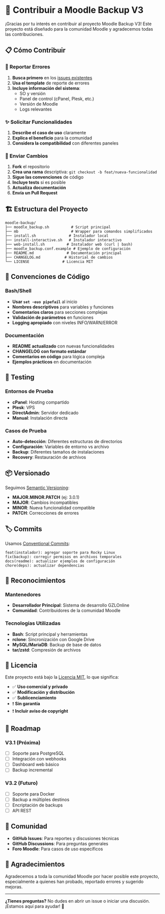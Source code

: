 # 🤝 Contribuir a Moodle Backup V3

¡Gracias por tu interés en contribuir al proyecto Moodle Backup V3! Este proyecto está diseñado para la comunidad Moodle y agradecemos todas las contribuciones.

## 📋 Cómo Contribuir

### 🐛 Reportar Errores

1. **Busca primero** en los [issues existentes](https://github.com/tu-usuario/moodle-backup/issues)
2. **Usa el template** de reporte de errores
3. **Incluye información del sistema**:
   - SO y versión
   - Panel de control (cPanel, Plesk, etc.)
   - Versión de Moodle
   - Logs relevantes

### ✨ Solicitar Funcionalidades

1. **Describe el caso de uso** claramente
2. **Explica el beneficio** para la comunidad
3. **Considera la compatibilidad** con diferentes paneles

### 🔧 Enviar Cambios

1. **Fork** el repositorio
2. **Crea una rama** descriptiva: `git checkout -b feat/nueva-funcionalidad`
3. **Sigue las convenciones** de código
4. **Incluye tests** si es posible
5. **Actualiza documentación**
6. **Envía un Pull Request**

## 🏗️ Estructura del Proyecto

```
moodle-backup/
├── moodle_backup.sh          # Script principal
├── mb                        # Wrapper para comandos simplificados
├── install.sh               # Instalador local
├── install-interactive.sh   # Instalador interactivo
├── web-install.sh          # Instalador web (curl | bash)
├── moodle_backup.conf.example # Ejemplo de configuración
├── README.md               # Documentación principal
├── CHANGELOG.md           # Historial de cambios
└── LICENSE               # Licencia MIT
```

## 📝 Convenciones de Código

### Bash/Shell
- **Usar `set -euo pipefail`** al inicio
- **Nombres descriptivos** para variables y funciones
- **Comentarios claros** para secciones complejas
- **Validación de parámetros** en funciones
- **Logging apropiado** con niveles INFO/WARN/ERROR

### Documentación
- **README actualizado** con nuevas funcionalidades
- **CHANGELOG con formato estándar**
- **Comentarios en código** para lógica compleja
- **Ejemplos prácticos** en documentación

## 🧪 Testing

### Entornos de Prueba
- **cPanel**: Hosting compartido
- **Plesk**: VPS
- **DirectAdmin**: Servidor dedicado
- **Manual**: Instalación directa

### Casos de Prueba
- **Auto-detección**: Diferentes estructuras de directorios
- **Configuración**: Variables de entorno vs archivo
- **Backup**: Diferentes tamaños de instalaciones
- **Recovery**: Restauración de archivos

## 📦 Versionado

Seguimos [Semantic Versioning](https://semver.org/):

- **MAJOR.MINOR.PATCH** (ej: 3.0.1)
- **MAJOR**: Cambios incompatibles
- **MINOR**: Nueva funcionalidad compatible
- **PATCH**: Correcciones de errores

## 🏷️ Commits

Usamos [Conventional Commits](https://www.conventionalcommits.org/):

```
feat(instalador): agregar soporte para Rocky Linux
fix(backup): corregir permisos en archivos temporales
docs(readme): actualizar ejemplos de configuración
chore(deps): actualizar dependencias
```

## 🌟 Reconocimientos

### Mantenedores
- **Desarrollador Principal**: Sistema de desarrollo GZLOnline
- **Comunidad**: Contribuidores de la comunidad Moodle

### Tecnologías Utilizadas
- **Bash**: Script principal y herramientas
- **rclone**: Sincronización con Google Drive
- **MySQL/MariaDB**: Backup de base de datos
- **tar/zstd**: Compresión de archivos

## 📄 Licencia

Este proyecto está bajo la [Licencia MIT](LICENSE), lo que significa:

- ✅ **Uso comercial y privado**
- ✅ **Modificación y distribución**
- ✅ **Sublicenciamiento**
- ❗ **Sin garantía**
- ❗ **Incluir aviso de copyright**

## 🚀 Roadmap

### V3.1 (Próxima)
- [ ] Soporte para PostgreSQL
- [ ] Integración con webhooks
- [ ] Dashboard web básico
- [ ] Backup incremental

### V3.2 (Futuro)
- [ ] Soporte para Docker
- [ ] Backup a múltiples destinos
- [ ] Encriptación de backups
- [ ] API REST

## 💬 Comunidad

- **GitHub Issues**: Para reportes y discusiones técnicas
- **GitHub Discussions**: Para preguntas generales
- **Foro Moodle**: Para casos de uso específicos

## 🙏 Agradecimientos

Agradecemos a toda la comunidad Moodle por hacer posible este proyecto, especialmente a quienes han probado, reportado errores y sugerido mejoras.

---

**¿Tienes preguntas?** No dudes en abrir un issue o iniciar una discusión. ¡Estamos aquí para ayudar! 🤗
